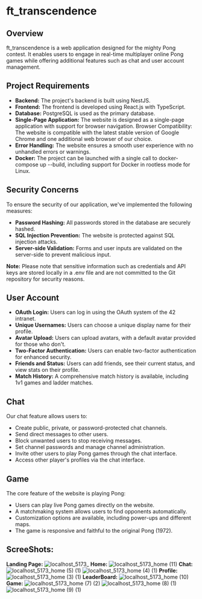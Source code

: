 # ft_transcendence

## Overview
ft_transcendence is a web application designed for the mighty Pong contest. It enables users to engage in real-time multiplayer online Pong games while offering additional features such as chat and user account management.

## Project Requirements
- **Backend:** The project's backend is built using NestJS.
- **Frontend:** The frontend is developed using React.js with TypeScript.
- **Database:** PostgreSQL is used as the primary database.
- **Single-Page Application:** The website is designed as a single-page application with support for browser navigation.
  Browser Compatibility: The website is compatible with the latest stable version of Google Chrome and one 
  additional web browser of our choice.
- **Error Handling:** The website ensures a smooth user experience with no unhandled errors or warnings.
- **Docker:** The project can be launched with a single call to docker-compose up --build, including support for Docker in rootless mode for Linux.

## Security Concerns

To ensure the security of our application, we've implemented the following measures:

- **Password Hashing:**  All passwords stored in the database are securely hashed.
- **SQL Injection Prevention:**  The website is protected against SQL injection attacks.
- **Server-side Validation:**  Forms and user inputs are validated on the server-side to prevent malicious input.

**Note:**
  Please note that sensitive information such as credentials and API keys are stored locally in a .env file and are not committed to the Git repository for       security reasons.

## User Account

- **OAuth Login:** Users can log in using the OAuth system of the 42 intranet.
- **Unique Usernames:** Users can choose a unique display name for their profile.
- **Avatar Upload:** Users can upload avatars, with a default avatar provided for those who don't.
- **Two-Factor Authentication:** Users can enable two-factor authentication for enhanced security.
- **Friends and Status:** Users can add friends, see their current status, and view stats on their profile.
- **Match History:** A comprehensive match history is available, including 1v1 games and ladder matches.

## Chat
Our chat feature allows users to:

- Create public, private, or password-protected chat channels.
- Send direct messages to other users.
- Block unwanted users to stop receiving messages.
- Set channel passwords and manage channel administration.
- Invite other users to play Pong games through the chat interface.
- Access other player's profiles via the chat interface.

## Game
The core feature of the website is playing Pong:

- Users can play live Pong games directly on the website.
- A matchmaking system allows users to find opponents automatically.
- Customization options are available, including power-ups and different maps.
- The game is responsive and faithful to the original Pong (1972).

## ScreeShots:
**Landing Page:**
![localhost_5173_](https://github.com/baraegh/ft_transcendence/assets/46541419/6f0f163d-4602-4737-8775-9d01d3ef4a71)
**Home:**
![localhost_5173_home (11)](https://github.com/baraegh/ft_transcendence/assets/46541419/d77cbb1f-5b51-4dd0-8658-4df215accf0f)
**Chat:**
![localhost_5173_home (5) (1)](https://github.com/baraegh/ft_transcendence/assets/46541419/7c7e1e9e-4b3a-41b0-a025-fc1de3d315c4)
![localhost_5173_home (4) (1)](https://github.com/baraegh/ft_transcendence/assets/46541419/30a86028-1b0a-49d3-b945-0eaf85312b7e)
**Profile:**
![localhost_5173_home (3) (1)](https://github.com/baraegh/ft_transcendence/assets/46541419/e0e7a4a7-bcaf-4c57-a163-1fe0f614b1ee)
**LeaderBoard:**
![localhost_5173_home (10)](https://github.com/baraegh/ft_transcendence/assets/46541419/134657ea-b003-401b-8e08-3bc1dd5d5ef6)
**Game:**
![localhost_5173_home (7) (2)](https://github.com/baraegh/ft_transcendence/assets/46541419/df2033d9-3f40-409a-8ae4-fc5ea3c51f89)
![localhost_5173_home (8) (1)](https://github.com/baraegh/ft_transcendence/assets/46541419/0424fc69-26ef-43dc-bc47-93b2688bba1e)
![localhost_5173_home (9) (1)](https://github.com/baraegh/ft_transcendence/assets/46541419/e90ed8db-a88e-47b1-9e6b-5d6a44fae67e)

